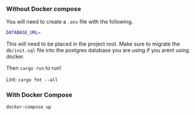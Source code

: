 ### Without Docker compose

You will need to create a `.env` file with the following. 

```sh
DATABASE_URL=
```
This will need to be placed in the project root.
Make sure to migrate the `db/init.sql` file into the postgres database you are using if you arent using docker.

Then `cargo run` to run! 

Lint: `cargo fmt --all`

### With Docker Compose

`docker-compose up`
